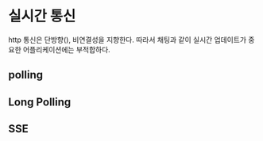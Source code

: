 # 실시간 통신

http 통신은 단방향(), 비연결성을 지향한다. 따라서 채팅과 같이 실시간 업데이트가 중요한 어플리케이션에는 부적합하다.

## polling

## Long Polling

## SSE

